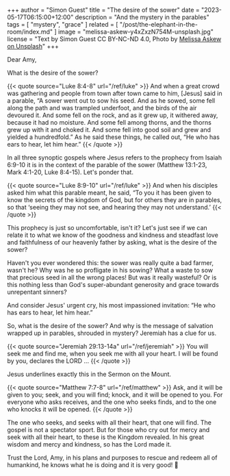 +++
author = "Simon Guest"
title = "The desire of the sower"
date = "2023-05-17T06:15:00+12:00"
description = "And the mystery in the parables"
tags = [ "mystery", "grace" ]
related = [ "/post/the-elephant-in-the-room/index.md" ]
image = "melissa-askew-y4xZxzN754M-unsplash.jpg"
license = "Text by Simon Guest CC BY-NC-ND 4.0, Photo by [Melissa Askew on Unsplash](https://unsplash.com/photos/y4xZxzN754M)"
+++

Dear Amy,

What is the desire of the sower?

{{< quote source="Luke 8:4-8" url="/ref/luke" >}}
And when a great crowd was gathering and people from town after town came to him, [Jesus] said in a parable, “A sower went out to sow his seed. And as he sowed, some fell along the path and was trampled underfoot, and the birds of the air devoured it. And some fell on the rock, and as it grew up, it withered away, because it had no moisture. And some fell among thorns, and the thorns grew up with it and choked it. And some fell into good soil and grew and yielded a hundredfold.” As he said these things, he called out, “He who has ears to hear, let him hear.”
{{< /quote >}}

In all three synoptic gospels where Jesus refers to the prophecy from Isaiah 6:9-10 it is in the context of the parable of the sower (Matthew 13:1-23, Mark 4:1-20, Luke 8:4-15). Let's ponder that.

{{< quote source="Luke 8:9-10" url="/ref/luke" >}}
And when his disciples asked him what this parable meant, he said, “To you it has been given to know the secrets of the kingdom of God, but for others they are in parables, so that ‘seeing they may not see, and hearing they may not understand.’
{{< /quote >}}

This prophecy is just so uncomfortable, isn't it? Let's just see if we can relate it to what we know of the goodness and kindness and steadfast love and faithfulness of our heavenly father by asking, what is the desire of the sower?

Haven't you ever wondered this: the sower was really quite a bad farmer, wasn't he? Why was he so profligate in his sowing? What a waste to sow that precious seed in all the wrong places! But was it really wasteful? Or is this nothing less than God's super-abundant generosity and grace towards unrepentant sinners?

And consider Jesus' urgent cry, his most impassioned invitation: “He who has ears to hear, let him hear.”

So, what is the desire of the sower? And why is the message of salvation wrapped up in parables, shrouded in mystery? Jeremiah has a clue for us.

{{< quote source="Jeremiah 29:13-14a" url="/ref/jeremiah" >}}
You will seek me and find me, when you seek me with all your heart. I will be found by you, declares the LORD ...
{{< /quote >}}

Jesus underlines exactly this in the Sermon on the Mount.

{{< quote source="Matthew 7:7-8" url="/ref/matthew" >}}
Ask, and it will be given to you; seek, and you will find; knock, and it will be opened to you. For everyone who asks receives, and the one who seeks finds, and to the one who knocks it will be opened.
{{< /quote >}}

The one who seeks, and seeks with all their heart, that one will find. The gospel is not a spectator sport. But for those who cry out for mercy and seek with all their heart, to these is the Kingdom revealed. In his great wisdom and mercy and kindness, so has the Lord made it.

Trust the Lord, Amy, in his plans and purposes to rescue and redeem all of humankind, he knows what he is doing and it is very good! 🙏
